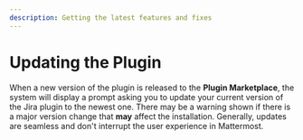 ```yaml
---
description: Getting the latest features and fixes
---
```


# Updating the Plugin

When a new version of the plugin is released to the **Plugin Marketplace**, the system will display a prompt asking you to update your current version of the Jira plugin to the newest one.  There may be a warning shown if there is a major version change that **may** affect the installation.  Generally, updates are seamless and don't interrupt the user experience in Mattermost.

